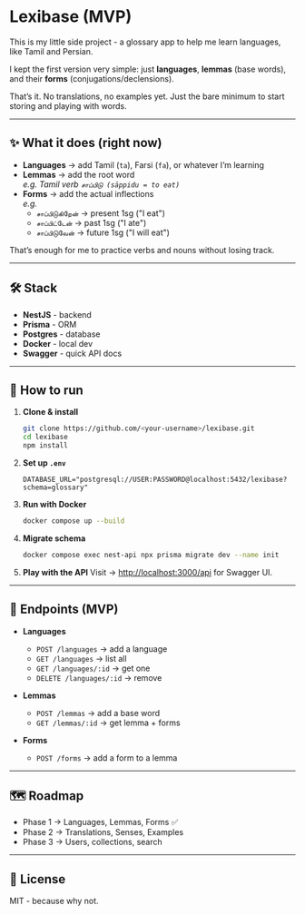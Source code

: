 # Lexibase (MVP)

This is my little side project - a glossary app to help me learn languages, like Tamil and Persian.  

I kept the first version very simple: just **languages**, **lemmas** (base words), and their **forms** (conjugations/declensions).  

That’s it. No translations, no examples yet. Just the bare minimum to start storing and playing with words.

---

## ✨ What it does (right now)
- **Languages** → add Tamil (`ta`), Farsi (`fa`), or whatever I’m learning
- **Lemmas** → add the root word  
  *e.g. Tamil verb `சாப்பிடு (sāppidu = to eat)`*
- **Forms** → add the actual inflections  
  *e.g.*  
  - `சாப்பிடுகிறேன்` → present 1sg ("I eat")  
  - `சாப்பிட்டேன்` → past 1sg ("I ate")  
  - `சாப்பிடுவேன்` → future 1sg ("I will eat")  

That’s enough for me to practice verbs and nouns without losing track.

---

## 🛠️ Stack
- **NestJS** - backend
- **Prisma** - ORM
- **Postgres** - database
- **Docker** - local dev
- **Swagger** - quick API docs

---

## 🚀 How to run

1. **Clone & install**
   ```bash
   git clone https://github.com/<your-username>/lexibase.git
   cd lexibase
   npm install
   ```

2. **Set up `.env`**

   ```env
   DATABASE_URL="postgresql://USER:PASSWORD@localhost:5432/lexibase?schema=glossary"
   ```

3. **Run with Docker**

   ```bash
   docker compose up --build
   ```

4. **Migrate schema**

   ```bash
   docker compose exec nest-api npx prisma migrate dev --name init
   ```

5. **Play with the API**
   Visit → [http://localhost:3000/api](http://localhost:3000/api) for Swagger UI.

---

## 📖 Endpoints (MVP)

* **Languages**

  * `POST /languages` → add a language
  * `GET /languages` → list all
  * `GET /languages/:id` → get one
  * `DELETE /languages/:id` → remove

* **Lemmas**

  * `POST /lemmas` → add a base word
  * `GET /lemmas/:id` → get lemma + forms

* **Forms**

  * `POST /forms` → add a form to a lemma

---

## 🗺️ Roadmap

* Phase 1 → Languages, Lemmas, Forms ✅
* Phase 2 → Translations, Senses, Examples
* Phase 3 → Users, collections, search

---

## 📄 License

MIT - because why not.